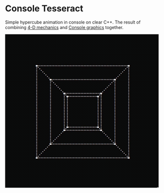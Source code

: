 # Console Tesseract

Simple hypercube animation in console on clear C++.
The result of combining [4-D mechanics](https://github.com/warrior-coder/CUBE-4D-TESSERACT) and [Console graphics](https://github.com/warrior-coder/CONSOLE-GRAPHICS-3D) together.

![result2](result2.gif)